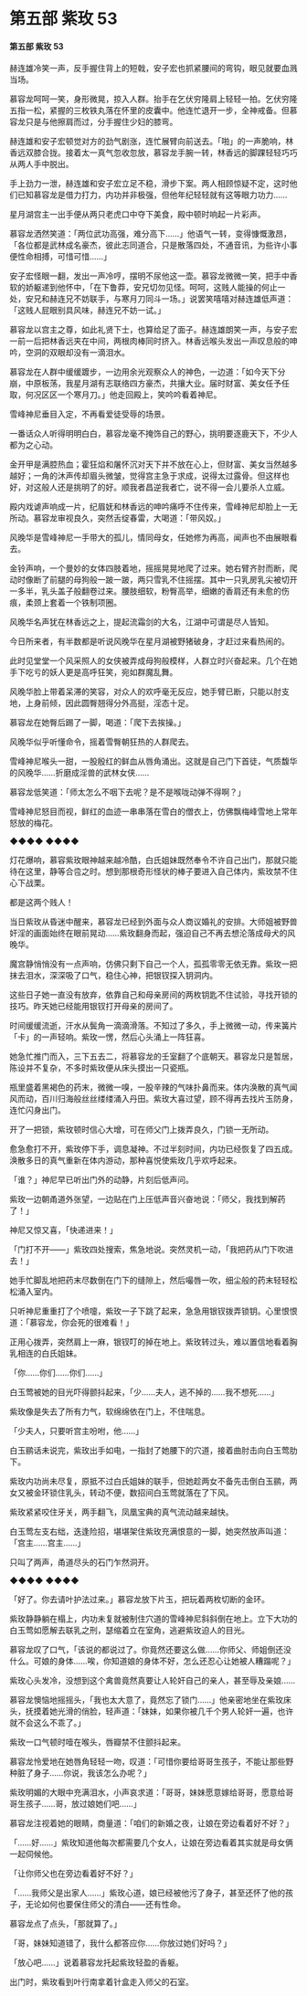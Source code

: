# 第五部 紫玫 53

#### 第五部 紫玫 53

赫连雄冷笑一声，反手握住背上的短戟，安子宏也抓紧腰间的弯钩，眼见就要血溅当场。

慕容龙呵呵一笑，身形微晃，掠入人群。抬手在乞伏穷隆肩上轻轻一拍。乞伏穷隆五指一松，紧握的三枚铁丸落在怀里的皮囊中。他连忙退开一步，全神戒备。但慕容龙只是与他擦肩而过，分手握住少妇的膝弯。

赫连雄和安子宏顿觉对方的劲气剧涨，连忙展臂向前送去。「啪」的一声脆响，林香远双膝合拢。接着太一真气忽收忽放，慕容龙手腕一转，林香远的脚踝轻轻巧巧从两人手中脱出。

手上劲力一泄，赫连雄和安子宏立足不稳，滑步下案。两人相顾惊疑不定，这时他们已知慕容龙是借力打力，内功并非极强，但他年纪轻轻就有这等眼力功力……

星月湖宫主一出手便从两只老虎口中夺下美食，殿中顿时响起一片彩声。

慕容龙洒然笑道：「两位武功高强，难分高下……」他语气一转，变得慷慨激昂，「各位都是武林成名豪杰，彼此志同道合，只是散落四处，不通音讯，为些许小事便性命相搏，可惜可惜……」

安子宏怪眼一翻，发出一声冷哼，摆明不尿他这一壶。慕容龙微微一笑，把手中香软的娇躯递到他怀中，「在下鲁莽，安兄切勿见怪。呵呵，这贱人能操的何止一处，安兄和赫连兄不妨联手，与寒月刀同斗一场。」说罢笑嘻嘻对赫连雄低声道：「这贱人屁眼别具风味，赫连兄不妨一试。」

慕容龙以宫主之尊，如此礼贤下士，也算给足了面子。赫连雄朗笑一声，与安子宏一前一后把林香远夹在中间，两根肉棒同时挤入。林香远喉头发出一声叹息般的呻吟，空洞的双眼却没有一滴泪水。

慕容龙在人群中缓缓踱步，一边用余光观察众人的神色，一边道：「如今天下分崩，中原板荡，我星月湖有志联络四方豪杰，共攘大业。届时财富、美女任予任取，何况区区一个寒月刀。」他走回殿上，笑吟吟看着神尼。

雪峰神尼垂目入定，不再看爱徒受辱的场景。

一番话众人听得明明白白，慕容龙毫不掩饰自己的野心，挑明要逐鹿天下，不少人都为之心动。

金开甲是满腔热血；霍狂焰和屠怀沉对天下并不放在心上，但财富、美女当然越多越好；一角的沐声传却眉头微皱，觉得宫主急于求成，说得太过露骨。但这样也好，对这般人还是挑明了的好。顺我者昌逆我者亡，说不得一会儿要杀人立威。

殿内戏谑声响成一片，纪眉妩和林香远的呻吟痛呼不住传来，雪峰神尼却脸上一无所动。慕容龙审视良久，突然舌绽春雷，大喝道：「带风奴。」

风晚华是雪峰神尼一手带大的孤儿，情同母女，任她修为再高，闻声也不由展眼看去。

金铃声响，一个曼妙的女体四肢着地，摇摇晃晃地爬了过来。她右臂齐肘而断，爬动时像断了前腿的母狗般一跛一跛，两只雪乳不住摇摆。其中一只乳房乳尖被切开一多半，乳头盖子般翻卷过来。腰肢细软，粉臀高举，细嫩的香肩还有未愈的伤痕，柔颈上套着一个铁制项圈。

风晚华名声犹在林香远之上，提起流霜剑的大名，江湖中可谓是尽人皆知。

今日所来者，有半数都是听说风晚华在星月湖被野猪破身，才赶过来看热闹的。

此时见堂堂一个风采照人的女侠被弄成母狗般模样，人群立时兴奋起来。几个在她手下吃亏的妖人更是高呼狂笑，宛如群魔乱舞。

风晚华脸上带着呆滞的笑容，对众人的欢呼毫无反应，她手臂已断，只能以肘支地，上身前倾，因此圆臀翘得分外高挺，淫态十足。

慕容龙在她臀后踢了一脚，喝道：「爬下去挨操。」

风晚华似乎听懂命令，摇着雪臀朝狂热的人群爬去。

雪峰神尼喉头一甜，一股殷红的鲜血从唇角涌出。这就是自己门下首徒，气质馥华的风晚华……折磨成淫兽的武林女侠……

慕容龙低笑道：「师太怎么不咽下去呢？是不是喉咙动弹不得啊？」

雪峰神尼怒目而视，鲜红的血迹一串串落在雪白的僧衣上，仿佛飘梅峰雪地上常年怒放的梅花。

◆◆◆◆ ◆◆◆◆

灯花爆响，慕容紫玫眼神越来越冷酷，白氏姐妹既然奉令不许自己出门，那就只能待在这里，静等合卺之时。想到那根奇形怪状的棒子要进入自己体内，紫玫禁不住心下战栗。

都是这两个贱人！

当日紫玫从昏迷中醒来，慕容龙已经到外面与众人商议婚礼的安排。大师姐被野兽奸淫的画面始终在眼前晃动……紫玫翻身而起，强迫自己不再去想沦落成母犬的风晚华。

魔宫静悄悄没有一点声响，仿佛只剩下自己一个人，孤孤零零无依无靠。紫玫一把抹去泪水，深深吸了口气，稳住心神，把银钗探入钥洞内。

这些日子她一直没有放弃，依靠自己和母亲房间的两枚钥匙不住试验，寻找开锁的技巧。昨天她已经能用银钗打开母亲的房间了。

时间缓缓流逝，汗水从鬓角一滴滴滑落。不知过了多久，手上微微一动，传来簧片「卡」的一声轻响。紫玫一愣，然后心头涌上一阵狂喜。

她急忙推门而入，三下五去二，将慕容龙的壬室翻了个底朝天。慕容龙只是暂居，陈设并不复杂，不多时紫玫便从床头摸出一只瓷瓶。

瓶里盛着黑褐色的药末，微微一嗅，一股辛辣的气味扑鼻而来。体内涣散的真气闻风而动，百川归海般丝丝缕缕涌入丹田。紫玫大喜过望，顾不得再去找片玉防身，连忙闪身出门。

开了一把锁，紫玫顿时信心大增，可在师父门上拨弄良久，门锁一无所动。

愈急愈打不开，紫玫停下手，调息凝神。不过半刻时间，内功已经恢复了四五成。涣散多日的真气重新在体内游动，那种喜悦使紫玫几乎欢呼起来。

「谁？」神尼早已听出门外的动静，片刻后低声问。

紫玫一边朝甬道外张望，一边贴在门上压低声音兴奋地说：「师父，我找到解药了！」

神尼又惊又喜，「快递进来！」

「门打不开——」紫玫四处搜索，焦急地说。突然灵机一动，「我把药从门下吹进去！」

她手忙脚乱地把药末尽数倒在门下的缝隙上，然后嘬唇一吹，细尘般的药末轻轻松松涌入室内。

只听神尼重重打了个喷嚏，紫玫一子下跳了起来，急急用银钗拨弄锁钥。心里恨恨道：「慕容龙，你会死的很难看！」

正用心拨弄，突然肩上一麻，银钗叮的掉在地上。紫玫转过头，难以置信地看着胸乳相连的白氏姐妹。

「你……你们……你们……」

白玉莺被她的目光吓得颤抖起来，「少……夫人，逃不掉的……我不想死……」

紫玫像是失去了所有力气，软绵绵依在门上，不住喘息。

「少夫人，只要听宫主吩咐，他……」

白玉鹂话未说完，紫玫出手如电，一指封了她腰下的穴道，接着曲肘击向白玉莺肋下。

紫玫内功尚未尽复，原抵不过白氏姐妹的联手，但她趁两女不备先击倒白玉鹂，两女又被金环锁住乳头，转动不便，数招间白玉莺就落在了下风。

紫玫紧紧咬住牙关，两手翻飞，凤凰宝典的真气流动越来越快。

白玉莺左支右绌，迭逢险招，堪堪架住紫玫充满恨意的一脚，她突然放声叫道：「宫主……宫主……」

只叫了两声，甬道尽头的石门乍然洞开。

◆◆◆◆ ◆◆◆◆

「好了。你去请叶护法过来。」慕容龙放下片玉，把玩着两枚切断的金环。

紫玫静静躺在榻上，内功未复就被制住穴道的雪峰神尼斜斜倒在地上。立下大功的白玉莺如愿解去联乳之刑，瑟缩着立在室角，逃避紫玫迫人的目光。

慕容龙叹了口气，「该说的都说过了。你竟然还要这么做……你师父、师姐倒还没什么。可娘的身体……唉，你知道娘的身体不好，怎么还忍心让她被人糟蹋呢？」

紫玫心头发冷，没想到这个禽兽竟然真要让人轮奸自己的亲人，甚至辱及亲娘……

慕容龙懊恼地摇摇头，「我也太大意了，竟然忘了锁门……」他亲密地坐在紫玫床头，抚摸着她光滑的俏脸，轻声道：「妹妹，如果你被几千个男人轮奸一遍，也许就不会这么不乖了。」

紫玫一口气顿时噎在喉头，唇瓣禁不住颤抖起来。

慕容龙怜爱地在她唇角轻轻一吻，叹道：「可惜你要给哥哥生孩子，不能让那些野种脏了身子……你说，我该怎么办呢？」

紫玫明媚的大眼中充满泪水，小声哀求道：「哥哥，妹妹愿意嫁给哥哥，愿意给哥哥生孩子……哥，放过娘她们吧……」

慕容龙注视着她的眼睛，商量道：「咱们的新婚之夜，让娘在旁边看着好不好？」

「……好……」紫玫知道他每次都需要几个女人，让娘在旁边看着其实就是母女俩一起伺候他。

「让你师父也在旁边看着好不好？」

「……我师父是出家人……」紫玫心道，娘已经被他污了身子，甚至还怀了他的孩子，无论如何也要保住师父的清白——还有性命。

慕容龙点了点头，「那就算了。」

「哥，妹妹知道错了，我什么都答应你……你放过她们好吗？」

「放心吧……」说着慕容龙托起紫玫轻盈的香躯。

出门时，紫玫看到叶行南拿着针盒走入师父的石室。

